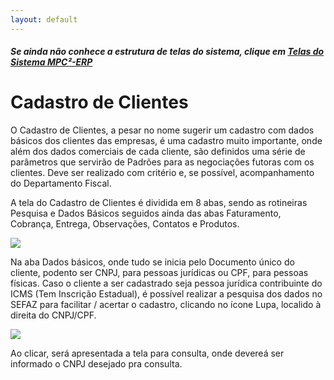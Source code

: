 ```yaml
---
layout: default
---
```


##### Se ainda não conhece a estrutura de telas do sistema, clique em <a href="https://mpc2erp.github.io/Pages/Telas" target="_blank">Telas do Sistema MPC²-ERP</a>

# Cadastro de Clientes
 
O Cadastro de Clientes, a pesar no nome sugerir um cadastro com dados básicos dos clientes das empresas, é uma cadastro muito importante, onde além dos dados comerciais de cada cliente, são definidos uma série de parâmetros que servirão de Padrões para as negociações futoras com os clientes. Deve ser realizado com critério e, se possível, acompanhamento do Departamento Fiscal.

A tela do Cadastro de Clientes é dividida em 8 abas, sendo as rotineiras Pesquisa e Dados Básicos seguidos ainda das abas Faturamento, Cobrança, Entrega, Observações, Contatos e Produtos.

![](pages/images/Cliente01.jpg)

Na aba Dados básicos, onde tudo se inicia pelo Documento único do cliente, podento ser CNPJ, para pessoas jurídicas ou CPF, para pessoas físicas. Caso o cliente a ser cadastrado seja pessoa jurídica contribuinte do ICMS (Tem Inscrição Estadual), é possível realizar a pesquisa dos dados no SEFAZ para facilitar / acertar o cadastro, clicando no ícone Lupa, localido à direita do CNPJ/CPF.

![](pages/images/Cliente02.jpg) 

Ao clicar, será apresentada a tela para consulta, onde devereá ser informado o CNPJ desejado pra consulta.





